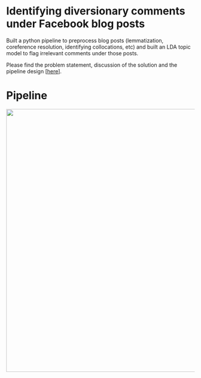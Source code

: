 # Identifying diversionary comments under Facebook blog posts
Built a python pipeline to preprocess blog posts (lemmatization, coreference resolution, identifying collocations, etc) and built an LDA topic model to flag irrelevant comments under those posts.

Please find the problem statement, discussion of the solution and the pipeline design [[here](report.pdf)].

# Pipeline
<img src="https://github.com/bhvjain/diversionary_comments/blob/master/img/pipeline.png" width="700">
